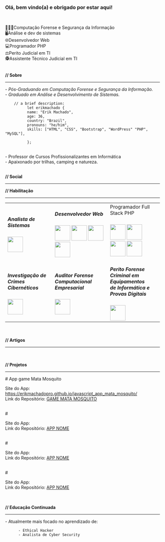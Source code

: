 ### Olá, bem vindo(a) e obrigado por estar aqui!
<br />
<p>
          👨🏻‍💻Computação Forense e Segurança da Informação <br />
          🖥️Análise e dev de sistemas <br />
          🌐Desenvolvedor Web <br />
          💻Programador PHP <br />
          ⚖️Perito Judicial em TI <br />
          🕵️Assistente Técnico Judicial em TI <br />
</p>
<br />
<strong>// Sobre</strong>
<hr>
<p>
          - <em>Pós-Graduando em Computação Forense e Segurança da Informação.</em><br />
          - <em>Graduado em Análise e Desenvolvimento de Sistemas.</em>
          <br />
</p>
<code>    // a brief description:
          let erikmachado {
          name: "Erik Machado",
          age: 36,
          country: "Brazil",
          pronouns: "he/him",
          skills: ["HTML", "CSS", "Bootstrap", "WordPress" "PHP", "MySQL"],
          <!-- bootcamps: ["", " ()"], -->
          };
</code>
<br />
<p>
          - Professor de Cursos Profissionalizantes em Informática <br />
          - Apaixonado por trilhas, camping e natureza.
</p>
<br />
<strong>// Social</strong>
<hr>

<strong>// Habilitação</strong>
<hr>

<table style="width:100%">
  <tr>
    <td>
          <h5>Analista de Sistemas</h5>
          <div style="display: inline">
                    <img width="50" heigt="50" src="https://cdn.jsdelivr.net/gh/devicons/devicon/icons/bash/bash-original.svg" />
          </div>
    </td>
    <td>
          <h5>Desenvolvedor Web</h5>
          <div style="display: inline">
                    <img width="50" heigt="50" src="https://cdn.jsdelivr.net/gh/devicons/devicon/icons/html5/html5-original-wordmark.svg" /> 
                    <img width="50" heigt="50" src="https://cdn.jsdelivr.net/gh/devicons/devicon/icons/css3/css3-original-wordmark.svg" />
                    <img width="50" heigt="50" src="https://cdn.jsdelivr.net/gh/devicons/devicon/icons/bootstrap/bootstrap-original-wordmark.svg" /> 
                    <img width="50" heigt="50" src="https://cdn.jsdelivr.net/gh/devicons/devicon/icons/wordpress/wordpress-plain-wordmark.svg" />
          </div>
    </td>
    <td>
          Programador Full Stack PHP <h5></h5>
          <div style="display: inline">
                    <img width="50" heigt="50" src="https://cdn.jsdelivr.net/gh/devicons/devicon/icons/php/php-original.svg" /> 
                    <img width="50" heigt="50" src="https://cdn.jsdelivr.net/gh/devicons/devicon/icons/mysql/mysql-original-wordmark.svg" /> 
                    <img width="50" heigt="50" src="https://cdn.jsdelivr.net/gh/devicons/devicon/icons/apache/apache-original-wordmark.svg" />
                    <img width="50" heigt="50" src="https://cdn.jsdelivr.net/gh/devicons/devicon/icons/laravel/laravel-plain-wordmark.svg" />
          </div>
    </td>
  </tr>
  <tr>
    <td>
          <h5>Investigação de Crimes Cibernéticos</h5>
          <div style="display: inline">
                    <img width="50" heigt="50" src="https://cdn.jsdelivr.net/gh/devicons/devicon/icons/bash/bash-original.svg" />
          </div>
    </td>
    <td>
          <h5>Auditor Forense Computacional Empresarial</h5>
          <div style="display: inline">
                    <img width="50" heigt="50" src="https://cdn.jsdelivr.net/gh/devicons/devicon/icons/bash/bash-original.svg" />
          </div>
    </td>
    <td>
          <h5>Perito Forense Criminal em Equipamentos <br />de Informática e Provas Digitais</h5>
          <div style="display: inline">
                    <img width="50" heigt="50" src="https://cdn.jsdelivr.net/gh/devicons/devicon/icons/bash/bash-original.svg" />
          </div>
    </td>
  </tr>
</table>

<br /><br />
<strong>// Artigos</strong>
<hr>

<br /><br />
<strong>// Projetos</strong>
<hr>
# App game Mata Mosquito

Site do App: https://erikmachadopro.github.io/javascript_app_mata_mosquito/ <br />
Link do Repositório: [GAME MATA MOSQUITO](https://github.com/erikmachadopro/javascript_app_mata_mosquito) 

<br>
#

Site do App:                           <br />
Link do Repositório: [APP NOME](LINK)

<br>
#

Site do App:                           <br />
Link do Repositório: [APP NOME](LINK)

<br>
#

Site do App:                           <br />
Link do Repositório: [APP NOME](LINK)

<br /><br />
<strong>// Educação Continuada</strong>
<hr>
<p>
          - Atualmente mais focado no aprendizado de:
          
          - Ethical Hacker
          - Analista de Cyber Security
</p>



          
          

<!--
**erikmachadopro/erikmachadopro** is a ✨ _special_ ✨ repository because its `README.md` (this file) appears on your GitHub profile.

Here are some ideas to get you started:

- 🔭 I’m currently working on ...
- 🌱 I’m currently learning ...
- 👯 I’m looking to collaborate on ...
- 🤔 I’m looking for help with ...
- 💬 Ask me about ...
- 📫 How to reach me: ...
- 😄 Pronouns: ...
- ⚡ Fun fact: ...
-->
